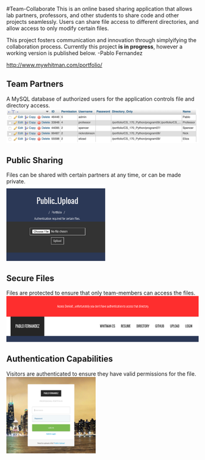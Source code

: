 #Team-Collaborate
This is an online based sharing application that allows lab partners, professors, and other students
to share code and other projects seamlessly. Users can share file access to different directories, and
allow access to only modify certain files. 

This project fosters communication and innovation through simplyifying the collaboration process.
Currently this project <strong>is in progress</strong>, however a working version is published below. -Pablo Fernandez

http://www.mywhitman.com/portfolio/

Team Partners
----
A MySQL database of authorized users for the application controls file and directory access. <br>
![Partners Database](PartnersDatabase.png "Partners")

Public Sharing
----
Files can be shared with certain partners at any time, or can be made private. <br>
<img src="PublicSharing.png" height="200">

Secure Files
----
Files are protected to ensure that only team-members can access the files. <br>
<img src="SecureFiles.png" height="120">

Authentication Capabilities
----
Visitors are authenticated to ensure they have valid permissions for the file.<br> 
<img src="LoginCapabilites.png" height="200">
